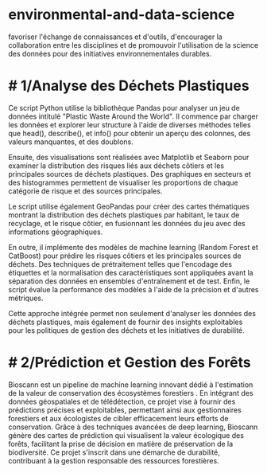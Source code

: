 # environmental-and-data-science
favoriser l'échange de connaissances et d'outils, d'encourager la collaboration entre les disciplines et de promouvoir l'utilisation de la science des données pour des initiatives environnementales durables.

# # 1/Analyse des Déchets Plastiques
Ce script Python utilise la bibliothèque Pandas pour analyser un jeu de données intitulé "Plastic Waste Around the World". Il commence par charger les données et explorer leur structure à l'aide de diverses méthodes telles que head(), describe(), et info() pour obtenir un aperçu des colonnes, des valeurs manquantes, et des doublons.

Ensuite, des visualisations sont réalisées avec Matplotlib et Seaborn pour examiner la distribution des risques liés aux déchets côtiers et les principales sources de déchets plastiques. Des graphiques en secteurs et des histogrammes permettent de visualiser les proportions de chaque catégorie de risque et des sources principales.

Le script utilise également GeoPandas pour créer des cartes thématiques montrant la distribution des déchets plastiques par habitant, le taux de recyclage, et le risque côtier, en fusionnant les données du jeu avec des informations géographiques.

En outre, il implémente des modèles de machine learning (Random Forest et CatBoost) pour prédire les risques côtiers et les principales sources de déchets. Des techniques de prétraitement telles que l'encodage des étiquettes et la normalisation des caractéristiques sont appliquées avant la séparation des données en ensembles d'entraînement et de test. Enfin, le script évalue la performance des modèles à l'aide de la précision et d'autres métriques.

Cette approche intégrée permet non seulement d'analyser les données des déchets plastiques, mais également de fournir des insights exploitables pour les politiques de gestion des déchets et les initiatives de durabilité.

# # 2/Prédiction et Gestion des Forêts
Bioscann est un pipeline de machine learning innovant dédié à l'estimation de la valeur de conservation des écosystèmes forestiers . En intégrant des données géospatiales et de télédétection, ce projet vise à fournir des prédictions précises et exploitables, permettant ainsi aux gestionnaires forestiers et aux écologistes de cibler efficacement leurs efforts de conservation. Grâce à des techniques avancées de deep learning, Bioscann génère des cartes de prédiction qui visualisent la valeur écologique des forêts, facilitant la prise de décision en matière de préservation de la biodiversité. Ce projet s'inscrit dans une démarche de durabilité, contribuant à la gestion responsable des ressources forestières.
